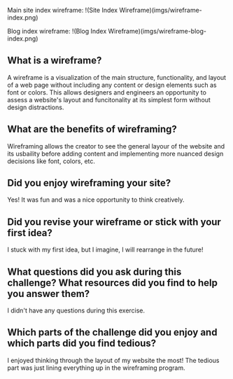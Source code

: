 Main site index wireframe:
!(Site Index Wireframe)(imgs/wireframe-index.png)

Blog index wireframe:
!(Blog Index Wireframe)(imgs/wireframe-blog-index.png)

## What is a wireframe?
A wireframe is a visualization of the main structure, functionality, and layout of a web page without including any content or design elements such as font or colors. This allows designers and engineers an opportunity to assess a website's layout and funcitonality at its simplest form without design distractions.

## What are the benefits of wireframing?
Wireframing allows the creator to see the general layour of the website and its usbaility before adding content and implementing more nuanced design decisions like font, colors, etc.


## Did you enjoy wireframing your site?
Yes! It was fun and was a nice opportunity to think creatively.


## Did you revise your wireframe or stick with your first idea?
I stuck with my first idea, but I imagine, I will rearrange in the future!


## What questions did you ask during this challenge? What resources did you find to help you answer them?
I didn't have any questions during this exercise.


## Which parts of the challenge did you enjoy and which parts did you find tedious?
I enjoyed thinking through the layout of my website the most! The tedious part was just lining everything up in the wireframing program.

